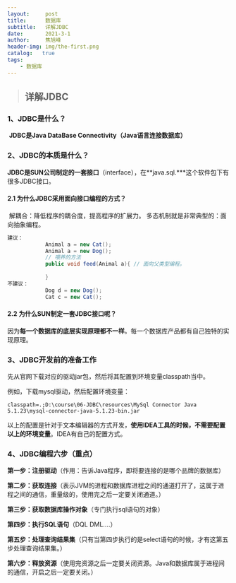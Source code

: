 ```yaml
---
layout:     post
title:      数据库
subtitle:   详解JDBC
date:       2021-3-1
author:     焦旭峰
header-img: img/the-first.png
catalog:   true
tags:
    - 数据库
---
```

> ## 详解JDBC

### 1、JDBC是什么？

​		**JDBC是Java DataBase Connectivity（Java语言连接数据库）**

### 2、JDBC的本质是什么？

​		**JDBC是SUN公司制定的一套接口**（interface），在**java.sql.***这个软件包下有很多JDBC接口。

#### 2.1 为什么JDBC采用面向接口编程的方式？

​		解耦合：降低程序的耦合度，提高程序的扩展力。
​		多态机制就是非常典型的：面向抽象编程。

```java
建议：
			Animal a = new Cat();
			Animal a = new Dog();
			// 喂养的方法
			public void feed(Animal a){ // 面向父类型编程。
			
			}
不建议：
			Dog d = new Dog();
			Cat c = new Cat();
```

#### 2.2 为什么SUN制定一套JDBC接口呢？

​		因为**每一个数据库的底层实现原理都不一样**。每一个数据库产品都有自己独特的实现原理。

### 3、JDBC**开发前的准备工作**

​		先从官网下载对应的驱动jar包，然后将其配置到环境变量classpath当中。

例如，下载mysql驱动，然后配置环境变量：

```
classpath=.;D:\course\06-JDBC\resources\MySql Connector Java 5.1.23\mysql-connector-java-5.1.23-bin.jar
```

以上的配置是针对于文本编辑器的方式开发，**使用IDEA工具的时候，不需要配置以上的环境变量**。IDEA有自己的配置方式。

### 4、JDBC编程六步（重点）	

**第一步：注册驱动**（作用：告诉Java程序，即将要连接的是哪个品牌的数据库）

**第二步：获取连接**（表示JVM的进程和数据库进程之间的通道打开了，这属于进程之间的通信，重量级的，使用完之后一定要关闭通道。）

**第三步：获取数据库操作对象**（专门执行sql语句的对象）

**第四步：执行SQL语句**（DQL DML....）

**第五步：处理查询结果集**（只有当第四步执行的是select语句的时候，才有这第五步处理查询结果集。）

**第六步：释放资源**（使用完资源之后一定要关闭资源。Java和数据库属于进程间的通信，开启之后一定要关闭。）



